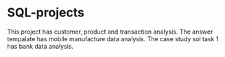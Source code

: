 # SQL-projects
This project has customer, product and transaction analysis.
The answer tempalate has mobile manufacture data analysis.
The case study sol task 1 has bank data analysis.
